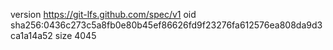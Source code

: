 version https://git-lfs.github.com/spec/v1
oid sha256:0436c273c5a8fb0e80b45ef86626fd9f23276fa612576ea808da9d3ca1a14a52
size 4045
